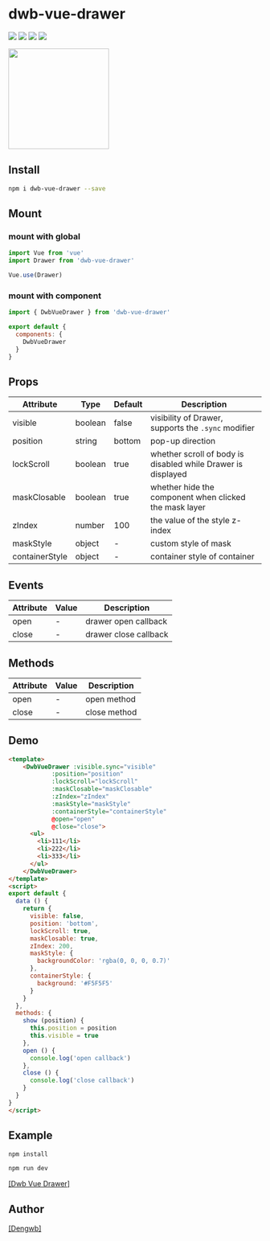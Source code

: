 # dwb-vue-drawer

[![](https://img.shields.io/badge/vue-2.x-green.svg)]()
[![](https://img.shields.io/npm/v/dwb-vue-drawer.svg?style=flat)](https://www.npmjs.com/package/dwb-vue-drawer)
[![](https://img.shields.io/npm/dt/dwb-vue-drawer.svg)](https://www.npmjs.com/package/dwb-vue-drawer)
[![](https://img.shields.io/github/stars/dengwb1991/dwb-vue-drawer.svg?style=social&label=Stars)]()

<img src="http://vuetool.dengwb.com/static/ezgif-3-00986149a9.gif" width="200"/>

## Install

``` bash
npm i dwb-vue-drawer --save
```

## Mount

### mount with global

``` javascript
import Vue from 'vue'
import Drawer from 'dwb-vue-drawer'

Vue.use(Drawer)
```

### mount with component

``` javascript
import { DwbVueDrawer } from 'dwb-vue-drawer'

export default {
  components: {
    DwbVueDrawer
  }
}
```

## Props

 Attribute | Type | Default | Description 
 --- | ---  | --- | --- 
 visible  | boolean | false | visibility of Drawer, supports the `.sync` modifier
 position | string | bottom | pop-up direction
 lockScroll | boolean | true | whether scroll of body is disabled while Drawer is displayed
 maskClosable | boolean | true | whether hide the component when clicked the mask layer
 zIndex | number | 100 | the value of the style z-index
 maskStyle | object | - | custom style of mask
 containerStyle | object | - | container style of container

## Events

Attribute | Value | Description
---- | --- | ---
open | - | drawer open callback
close | - | drawer close callback

## Methods

Attribute  | Value | Description
---- | --- | ---
open | - | open method
close | - | close method

## Demo

```html
<template>
    <DwbVueDrawer :visible.sync="visible"
            :position="position"
            :lockScroll="lockScroll"
            :maskClosable="maskClosable"
            :zIndex="zIndex"
            :maskStyle="maskStyle"
            :containerStyle="containerStyle"
            @open="open"
            @close="close">
      <ul>
        <li>111</li>
        <li>222</li>
        <li>333</li>
      </ul>
    </DwbVueDrawer>
</template>
<script>
export default {
  data () {
    return {
      visible: false,
      position: 'bottom',
      lockScroll: true,
      maskClosable: true,
      zIndex: 200,
      maskStyle: {
        backgroundColor: 'rgba(0, 0, 0, 0.7)'
      },
      containerStyle: {
        background: '#F5F5F5'
      }
    }
  },
  methods: {
    show (position) {
      this.position = position
      this.visible = true
    },
    open () {
      console.log('open callback')
    },
    close () {
      console.log('close callback')
    }
  }
}
</script>
```


## Example
```bash
npm install

npm run dev
```

[[Dwb Vue Drawer]](http://vuetool.dengwb.com/#/drawer)

## Author
[[Dengwb]](http://www.dengwb.com/app/welcome.html)
